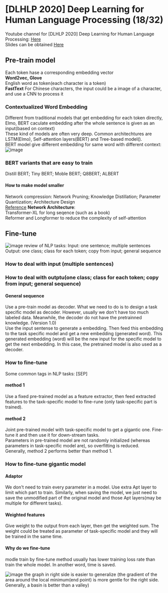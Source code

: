 # [DLHLP 2020] Deep Learning for Human Language Processing (18/32)
Youtube channel for [DLHLP 2020] Deep Learning for Human Language Processing: [Here](https://www.youtube.com/watch?v=1_gRK9EIQpc&list=PLJV_el3uVTsO07RpBYFsXg-bN5Lu0nhdG&index=18)  
Slides can be obtained [Here](https://www.youtube.com/redirect?event=video_description&redir_token=QUFFLUhqbkhYcENGYmlNTDQ1cVlPSlpPZjdsdTZVYkxzZ3xBQ3Jtc0ttMlFOdy1udGozOE42TkN5cFpFLTM5TlBRckljSFlFUEZnazJvdkNVUy1OYVlYbG1DU0E2U2FrWjBHdVZBTHo4RlZPRGFaRVhkM3pjOHJUNWdseG11TF9IWUFsZWlvSEhYdG5hZktlSG00SEwxOWc2WQ&q=http%3A%2F%2Fspeech.ee.ntu.edu.tw%2F%7Etlkagk%2Fcourses%2FDLHLP20%2FBERT%2520train%2520%28v8%29.pdf)  

## Pre-train model
Each token hase a corresponding embedding vector  
**Word2vec, Glove**  
English word as token(each character is a token)  
**FastText**
For Chinese characters, the input could be a image of a character, and use a CNN to process it  

### Contextualized Word Embedding
Different from traditional models that get embedding for each token directly, Elmo, BERT caculate embedding after the whole sentence is given as an input(based on context)  
These kind of models are often very deep. Common architechtures are LSTM(Elmo), Self-attention layers(BERT) and Tree-based model().  
BERT model give different embedding for same word with different context:
![image](https://user-images.githubusercontent.com/48316842/133558001-fa63485a-bc9b-40a6-8476-7aa49e91e15f.png)

### BERT variants that are easy to train
Distill BERT; Tiny BERT; Moble BERT; Q8BERT; ALBERT  

#### How to make model smaller
Network compression: Network Pruning; Knowledge Distillation; Parameter Quantization; Architecture Design  
[Reference](http://mitchgordon.me/machine/learning/2019/11/18/all-the-ways-to-compress-BERT.html)
**Network Architecture**:   
Transformer-XL for long seqence (such as a book)  
Reformer and Longformer to reduce the complexity of self-attention

## Fine-tune
![image](https://user-images.githubusercontent.com/48316842/133560128-295366cf-441e-40ae-bf2f-2ba6149a53b8.png)
 review of NLP tasks:
 Input: one sentence; multiple sentences
 Output: one class; class for each token; copy from input; general sequence

### How to deal with input (multiple sentences)

### How to deal with outptu(one class; class for each token; copy from input; general sequence)


#### General sequence
Use a pre-train model as decoder. What we need to do is to design a task specific model as decoder. However, usually we don't have too much labeled data. Meanwhile, the decoder do not have the pretrainned knowledge. (Version 1.0)  
Use the input sentense to generate a embedding. Then feed this embedding to the task specific model and get a new embedding (generated word). This generated embedding (word) will be the new input for the specific model to get the next embedding. In this case, the pretrained model is also used as a decoder.

### How to fine-tune

Some common tags in NLP tasks: [SEP] <EOS>  
#### method 1 
 Use a fixed pre-trained model as a feature extractor, then feed extracted features to the taxk-specific model to fine-rune (only task-specific part is trained).  
#### method 2  
 Joint pre-trained model with task-specific model to get a gigantic one. Fine-tune it and then use it for down-stream tasks.  
 Parameters in pre-trained model are not randomly initialized (whereas parameters in task-specific model are), so overfitting is reduced.  
Generally, method 2 performs better than method 1.
 
### How to fine-tune gigantic model
#### Adaptor
We don't need to train every parameter in a model. Use extra Apt layer to limit which part to train.
Similarly, when saving the model, we just need to save the unmodified part of the original model and those Apt layers(may be multiple for different tasks).

#### Weighted features
 Give weight to the output from each layer, then get the weighted sum.
 The weight could be treated as parameter of task-specific model and they will be trained in the same time.
 
#### Why do we fine-tune
modle train by fine-tune method usually has lower training loss rate than train the whole model. In another word, time is saved.
 
![image](https://user-images.githubusercontent.com/48316842/134266997-7857653f-f85e-46de-8f08-d6448bead141.png)
the graph in right side is easier to generalize (the gradient of the area around the local minimum(end point) is more gentle for the right side. Generally, a basin is better than a valley)  
 
 
